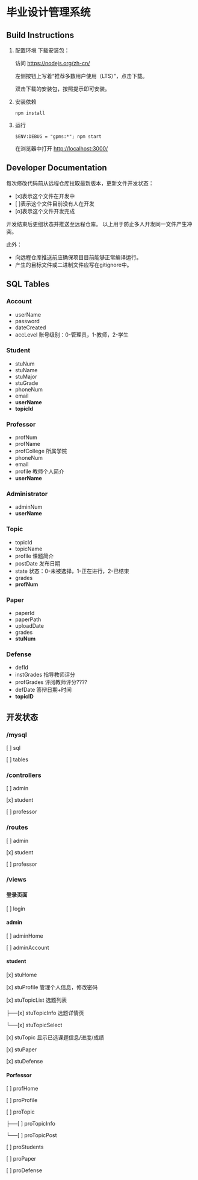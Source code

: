 # 毕业设计管理系统
## Build Instructions
1. 配置环境
    下载安装包：

    访问 <https://nodejs.org/zh-cn/>

    左侧按钮上写着“推荐多数用户使用（LTS）”，点击下载。

    双击下载的安装包，按照提示即可安装。
1. 安装依赖

    `npm install`
2. 运行

    `$ENV:DEBUG = "gpms:*"; npm start`

    在浏览器中打开 <http://localhost:3000/>
## Developer Documentation
每次修改代码前从远程仓库拉取最新版本，更新文件开发状态：

- [x]表示这个文件在开发中
- [ ]表示这个文件目前没有人在开发
- [o]表示这个文件开发完成

开发结束后更细状态并推送至远程仓库。
以上用于防止多人开发同一文件产生冲突。

此外：
* 向远程仓库推送前应确保项目目前能够正常编译运行。
* 产生的目标文件或二进制文件应写在gitignore中。

## SQL Tables

### Account
* userName
* password
* dateCreated
* accLevel 账号级别：0-管理员，1-教师，2-学生

### Student
* stuNum
* stuName
* stuMajor
* stuGrade
* phoneNum
* email
* **userName**
* **topicId**

### Professor
* profNum
* profName
* profCollege 所属学院
* phoneNum
* email
* profile 教师个人简介
* **userName**

### Administrator
* adminNum
* **userName**

### Topic
* topicId
* topicName
* profile 课题简介
* postDate 发布日期
* state 状态：0-未被选择，1-正在进行，2-已结束
* grades
* **profNum**

### Paper
* paperId
* paperPath
* uploadDate
* grades
* **stuNum**

### Defense
* defId
* instGrades 指导教师评分
* profGrades 评阅教师评分????
* defDate 答辩日期+时间
* **topicID**

## 开发状态

### /mysql
[ ] sql

[ ] tables

### /controllers
[ ] admin

[x] student

[ ] professor

### /routes
[ ] admin

[x] student

[ ] professor 

### /views

#### 登录页面
[ ] login

#### admin
[ ] adminHome

[ ] adminAccount

#### student
[x] stuHome

[x] stuProfile 管理个人信息，修改密码

[x] stuTopicList 选题列表

 ├──[x] stuTopicInfo 选题详情页

 └──[x] stuTopicSelect

[x] stuTopic 显示已选课题信息/进度/成绩

[x] stuPaper

[x] stuDefense

#### Porfessor
[ ] profHome

[ ] proProfile

[ ] proTopic

 ├──[ ] proTopicInfo

 └──[ ] proTopicPost

[ ] proStudents

[ ] proPaper

[ ] proDefense
